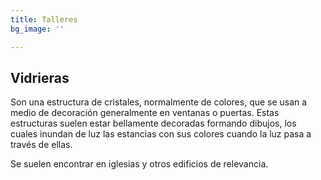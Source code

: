 ```yaml
---
title: Talleres
bg_image: ''

---
```

## Vidrieras

Son una estructura de cristales, normalmente de colores, que se usan a medio de decoración generalmente en ventanas o puertas. Estas estructuras suelen estar bellamente decoradas formando dibujos, los cuales inundan de luz las estancias con sus colores cuando la luz pasa a través de ellas.

Se suelen encontrar en iglesias y otros edificios de relevancia.